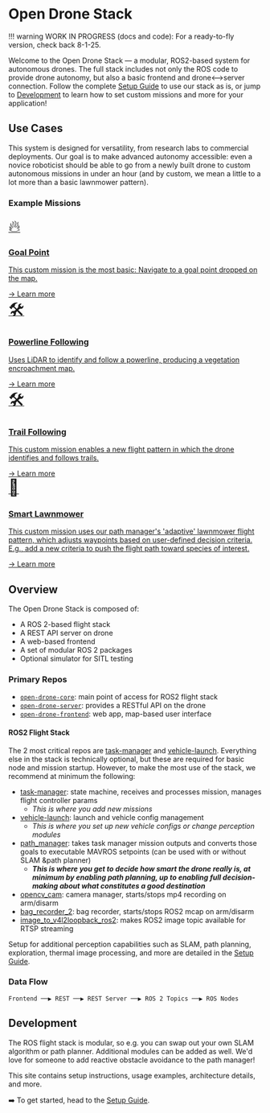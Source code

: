 # Open Drone Stack

!!! warning
    WORK IN PROGRESS (docs and code): For a ready-to-fly version, check back 8-1-25.

Welcome to the Open Drone Stack — a modular, ROS2-based system for autonomous drones. The full stack includes not only the ROS code to provide drone autonomy, but also a basic frontend and drone<-->server connection. Follow the complete [Setup Guide](setup/index.md) to use our stack as is, or jump to [Development](development/index.md) to learn how to set custom missions and more for your application!

## Use Cases

This system is designed for versatility, from research labs to commercial deployments. Our goal is to make advanced autonomy accessible: even a novice roboticist should be able to go from a newly built drone to custom autonomous missions in under an hour (and by custom, we mean a little to a lot more than a basic lawnmower pattern).

### Example Missions

<div class="grid cards">

  <a class="card-link" href="system/missions/#goal-point">
    <div class="card-content">
      <span class="md-icon" style="font-size: 2rem;">🔥</span>
      <h3>Goal Point</h3>
      <p>This custom mission is the most basic: Navigate to a goal point dropped on the map.</p>
      <span class="md-button">→ Learn more</span>
    </div>
  </a>

  <a class="card-link" href="system/missions/#powerline-following">
    <div class="card-content">
      <span class="md-icon" style="font-size: 2rem;">🛠️</span>
      <h3>Powerline Following</h3>
      <p>Uses LiDAR to identify and follow a powerline, producing a vegetation encroachment map.</p>
      <span class="md-button">→ Learn more</span>
    </div>
  </a>

  <a class="card-link" href="system/missions/#trail-following">
    <div class="card-content">
      <span class="md-icon" style="font-size: 2rem;">🛠️</span>
      <h3>Trail Following</h3>
      <p>This custom mission enables a new flight pattern in which the drone identifies and follows trails.</p>
      <span class="md-button">→ Learn more</span>
    </div>
  </a>

  <a class="card-link" href="system/missions/#smart-lawnmower">
    <div class="card-content">
      <span class="md-icon" style="font-size: 2rem;">🌲</span>
      <h3>Smart Lawnmower</h3>
      <p>This custom mission uses our path manager's 'adaptive' lawnmower flight pattern, which adjusts waypoints based on user-defined decision criteria. E.g., add a new criteria to push the flight path toward species of interest.</p>
      <span class="md-button">→ Learn more</span>
    </div>
  </a>

</div>

## Overview

The Open Drone Stack is composed of:

- A ROS 2-based flight stack
- A REST API server on drone
- A web-based frontend
- A set of modular ROS 2 packages
- Optional simulator for SITL testing

### Primary Repos

- [`open-drone-core`](https://github.com/robotics-88/open-drone-core): main point of access for ROS2 flight stack
- [`open-drone-server`](https://github.com/robotics-88/open-drone-server): provides a RESTful API on the drone
- [`open-drone-frontend`](https://github.com/robotics-88/open-drone-frontend): web app, map-based user interface

#### ROS2 Flight Stack

The 2 most critical repos are [task-manager](https://github.com/robotics-88/task-manager) and [vehicle-launch](https://github.com/robotics-88/vehicle-launch). Everything else in the stack is technically optional, but these are required for basic node and mission startup. However, to make the most use of the stack, we recommend at minimum the following:

* [task-manager](https://github.com/robotics-88/task-manager): state machine, receives and processes mission, manages flight controller params
    - *This is where you add new missions*
* [vehicle-launch](https://github.com/robotics-88/vehicle-launch): launch and vehicle config management
    - *This is where you set up new vehicle configs or change perception modules*
* [path_manager](https://github.com/robotics-88/path-manager): takes task manager mission outputs and converts those goals to executable MAVROS setpoints (can be used with or without SLAM &path planner)
    - ***This is where you get to decide how smart the drone really is, at minimum by enabling path planning, up to enabling full decision-making about what constitutes a good destination***
* [opencv_cam](https://github.com/robotics-88/opencv_cam): camera manager, starts/stops mp4 recording on arm/disarm
* [bag_recorder_2](https://github.com/robotics-88/bag_recorder_2): bag recorder, starts/stops ROS2 mcap on arm/disarm
* [image_to_v4l2loopback_ros2](https://github.com/robotics-88/image_to_v4l2loopback_ros2): makes ROS2 image topic available for RTSP streaming

Setup for additional perception capabilities such as SLAM, path planning, exploration, thermal image processing, and more are detailed in the [Setup Guide](setup/index.md).

### Data Flow

```text
Frontend ──▶ REST ──▶ REST Server ──▶ ROS 2 Topics ──▶ ROS Nodes
```

## Development
The ROS flight stack is modular, so e.g. you can swap out your own SLAM algorithm or path planner. Additional modules can be added as well. We'd love for someone to add reactive obstacle avoidance to the path manager!

This site contains setup instructions, usage examples, architecture details, and more.

➡️ To get started, head to the [Setup Guide](setup/index.md).

